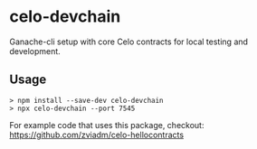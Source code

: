 # celo-devchain

Ganache-cli setup with core Celo contracts for local testing and development.

## Usage 

```
> npm install --save-dev celo-devchain
> npx celo-devchain --port 7545
```

For example code that uses this package, checkout: https://github.com/zviadm/celo-hellocontracts

